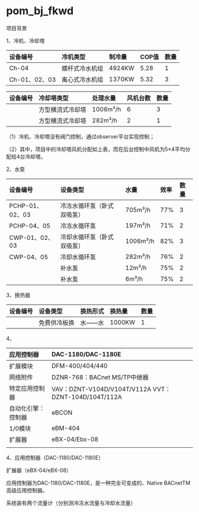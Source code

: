 # pom\_bj\_fkwd

项目背景

1、冷机、冷却塔

| 设备编号 | 冷机类型 | 制冷量 | COP值 | 数量 |
| :--- | :--- | :--- | :--- | :--- |
| Ch-04 | 螺杆式冷水机组 | 4924KW | 5.28 | 1 |
| Ch-01、02、03 | 离心式冷水机组 | 1370KW | 5.32 | 3 |

| 设备编号 | 冷却塔类型 | 处理水量 | 风机台数 | 数量 |
| :--- | :--- | :--- | :--- | :--- |
|  | 方型横流式冷却塔 | 1006m³/h | 6 | 3 |
|  | 方型横流式冷却塔 | 282m³/h | 2 | 1 |

（1）冷机、冷却塔没有阀门控制，通过observer平台实现控制；

（2）其中，项目中的冷却塔风机分配如上表，而在后台控制中风机为5×4平均分配给4台冷却塔。

2、水泵

| 设备编号 | 设备类型 | 水量 | 效率 | 数量 |
| :--- | :--- | :--- | :--- | :--- |
| PCHP-01、02、03 | 冷冻水循环泵（卧式双吸泵） | 705m³/h | 77% | 3 |
| PCHP-04、05 | 冷冻水循环泵 | 197m³/h | 71% | 2 |
| CWP-01、02、03 | 冷却水循环泵（卧式双吸泵） | 1006m³/h | 82% | 3 |
| CWP-04、05 | 冷却水循环泵 | 282m³/h | 76% | 2 |
|  | 补水泵 | 12m³/h | 75% | 2 |
|  | 补水泵 | 6m³/h | 75% | 2 |

3、换热器

| 设备编号 | 设备类型 | 换热形式 | 换热量 | 数量 |
| :--- | :--- | :--- | :--- | :--- |
|  | 免费供冷板换 | 水——水 | 1000KW | 1 |

4、

| 应用控制器 | DAC-1180/DAC-1180E |
| :--- | :--- |
| 扩展模块 | DFM-400/404/440 |
| 网络附件 | DZNR-768：BACnet MS/TP中继器 |
| 特定应用控制器 | VAV：DZNT-V104D/V104T/V112A                                              VVT：DZNT-104D/104T/112A |
| 自动化引擎：控制器 | eBCON |
| 1/0模块 | eBM-404 |
| 扩展器 | eBX-04/Ebx-08 |
|  |  |

4、应用控制器（DAC-1180/DAC-1180E）

扩展器（eBX-04/eBX-08）

应用控制器为DAC-1180/DAC-1180E，是一种完全可变成的、Native BACnetTM高级应用控制器。

系统装有两个流量计（分别测冷冻水流量与冷却水流量）


